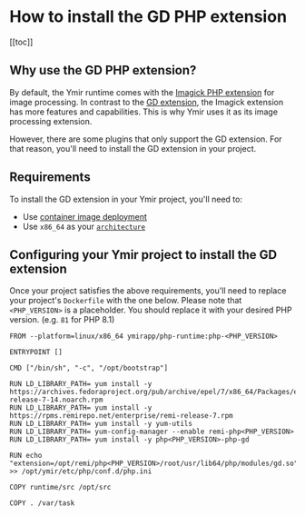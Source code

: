 # How to install the GD PHP extension

[[toc]]

## Why use the GD PHP extension?

By default, the Ymir runtime comes with the [Imagick PHP extension][1] for image processing. In contrast to the [GD extension][2], the Imagick extension has more features and capabilities. This is why Ymir uses it as its image processing extension.

However, there are some plugins that only support the GD extension. For that reason, you'll need to install the GD extension in your project.

## Requirements

To install the GD extension in your Ymir project, you'll need to:

 * Use [container image deployment][3]
 * Use `x86_64` as your [`architecture`][4]

## Configuring your Ymir project to install the GD extension

Once your project satisfies the above requirements, you'll need to replace your project's `Dockerfile` with the one below. Please note that `<PHP_VERSION>` is a placeholder. You should replace it with your desired PHP version. (e.g. `81` for PHP 8.1)

```docker
FROM --platform=linux/x86_64 ymirapp/php-runtime:php-<PHP_VERSION>

ENTRYPOINT []

CMD ["/bin/sh", "-c", "/opt/bootstrap"]

RUN LD_LIBRARY_PATH= yum install -y https://archives.fedoraproject.org/pub/archive/epel/7/x86_64/Packages/e/epel-release-7-14.noarch.rpm
RUN LD_LIBRARY_PATH= yum install -y https://rpms.remirepo.net/enterprise/remi-release-7.rpm
RUN LD_LIBRARY_PATH= yum install -y yum-utils
RUN LD_LIBRARY_PATH= yum-config-manager --enable remi-php<PHP_VERSION>
RUN LD_LIBRARY_PATH= yum install -y php<PHP_VERSION>-php-gd

RUN echo "extension=/opt/remi/php<PHP_VERSION>/root/usr/lib64/php/modules/gd.so" >> /opt/ymir/etc/php/conf.d/php.ini

COPY runtime/src /opt/src

COPY . /var/task
```

[1]: https://www.php.net/manual/en/book.imagick.php
[2]: https://www.php.net/manual/en/book.image.php
[3]: ./container-image-deployment.md
[4]: ../reference/configuration.md#architecture